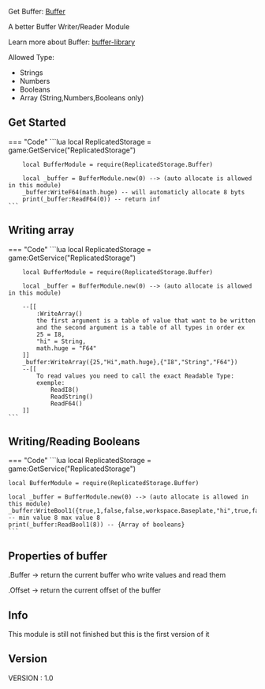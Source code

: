 Get Buffer: [Buffer](https://create.roblox.com/store/asset/89352568093372/Buffer)

A better Buffer Writer/Reader Module

Learn more about Buffer: [buffer-library](https://create.roblox.com/docs/fr-fr/reference/engine/libraries/buffer)

Allowed Type:

-   Strings
-   Numbers
-   Booleans
-   Array (String,Numbers,Booleans only)

## Get Started

=== "Code"
    ```lua
        local ReplicatedStorage = game:GetService("ReplicatedStorage")

        local BufferModule = require(ReplicatedStorage.Buffer)

        local _buffer = BufferModule.new(0) --> (auto allocate is allowed in this module)
        _buffer:WriteF64(math.huge) -- will automaticly allocate 8 byts
        print(_buffer:ReadF64(0)) -- return inf
    ```

## Writing array

=== "Code"
    ```lua
        local ReplicatedStorage = game:GetService("ReplicatedStorage")

        local BufferModule = require(ReplicatedStorage.Buffer)

        local _buffer = BufferModule.new(0) --> (auto allocate is allowed in this module)

        --[[
            :WriteArray()
            the first argument is a table of value that want to be written
            and the second argument is a table of all types in order ex
            25 = I8,
            "hi" = String,
            math.huge = "F64"
        ]]
        _buffer:WriteArray({25,"Hi",math.huge},{"I8","String","F64"})
        --[[
            To read values you need to call the exact Readable Type:
            exemple:
                ReadI8()
                ReadString()
                ReadF64()
        ]]
    ```

## Writing/Reading Booleans

=== "Code"
    ```lua
    local ReplicatedStorage = game:GetService("ReplicatedStorage")

    local BufferModule = require(ReplicatedStorage.Buffer)

    local _buffer = BufferModule.new(0) --> (auto allocate is allowed in this module)
    _buffer:WriteBool1({true,1,false,false,workspace.Baseplate,"hi",true,false}) -- min value 8 max value 8
    print(_buffer:ReadBool1(8)) -- {Array of booleans}
    ```

## Properties of buffer

.Buffer -> return the current buffer who write values and read them

.Offset -> return the current offset of the buffer

## Info

This module is still not finished but this is the first version of it

## Version

VERSION : 1.0